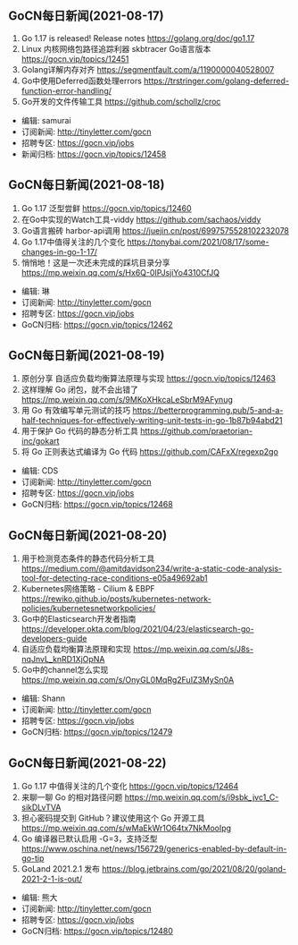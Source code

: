## GoCN每日新闻(2021-08-17)

1. Go 1.17 is released!  Release notes https://golang.org/doc/go1.17
2. Linux 内核网络包路径追踪利器 skbtracer Go语言版本 https://gocn.vip/topics/12451
3. Golang详解内存对齐 https://segmentfault.com/a/1190000040528007
4. Go中使用Deferred函数处理errors https://trstringer.com/golang-deferred-function-error-handling/
5. Go开发的文件传输工具 https://github.com/schollz/croc

- 编辑: samurai
- 订阅新闻: http://tinyletter.com/gocn
- 招聘专区: https://gocn.vip/jobs
- 新闻归档: https://gocn.vip/topics/12458

## GoCN每日新闻(2021-08-18)

1. Go 1.17 泛型尝鲜 https://gocn.vip/topics/12460
2. 在Go中实现的Watch工具-viddy https://github.com/sachaos/viddy
3. Go语言搬砖 harbor-api调用 https://juejin.cn/post/6997575528102232078
4. Go 1.17中值得关注的几个变化 https://tonybai.com/2021/08/17/some-changes-in-go-1-17/
5. 悄悄地！这是一次还未完成的踩坑目录分享 https://mp.weixin.qq.com/s/Hx6Q-0IPJsjiYo4310CfJQ

- 编辑: 琳
- 订阅新闻: http://tinyletter.com/gocn
- 招聘专区: https://gocn.vip/jobs
- GoCN归档: https://gocn.vip/topics/12462

## GoCN每日新闻(2021-08-19)

1. 原创分享 自适应负载均衡算法原理与实现  https://gocn.vip/topics/12463
2. 这样理解 Go 闭包，就不会出错了 https://mp.weixin.qq.com/s/9MKoXHkcaLeSbrM9AFynug
3. 用 Go 有效编写单元测试的技巧 https://betterprogramming.pub/5-and-a-half-techniques-for-effectively-writing-unit-tests-in-go-1b87b94abd21
4. 用于保护 Go 代码的静态分析工具 https://github.com/praetorian-inc/gokart
5. 将 Go 正则表达式编译为 Go 代码 https://github.com/CAFxX/regexp2go

- 编辑: CDS
- 订阅新闻: http://tinyletter.com/gocn
- 招聘专区: https://gocn.vip/jobs
- GoCN归档: https://gocn.vip/topics/12468

## GoCN每日新闻(2021-08-20)

1. 用于检测竞态条件的静态代码分析工具 https://medium.com/@amitdavidson234/write-a-static-code-analysis-tool-for-detecting-race-conditions-e05a49692ab1
2. Kubernetes网络策略 - Cilium & EBPF https://rewiko.github.io/posts/kubernetes-network-policies/kubernetesnetworkpolicies/
3. Go中的Elasticsearch开发者指南 https://developer.okta.com/blog/2021/04/23/elasticsearch-go-developers-guide
4. 自适应负载均衡算法原理和实现 https://mp.weixin.qq.com/s/J8s-nqJnvL_knRD1XjOpNA
5. Go中的channel怎么实现 https://mp.weixin.qq.com/s/OnyGL0MqRg2FuIZ3MySn0A

- 编辑: Shann
- 订阅新闻: http://tinyletter.com/gocn
- 招聘专区: https://gocn.vip/jobs
- GoCN归档: https://gocn.vip/topics/12479


## GoCN每日新闻(2021-08-22)

1. Go 1.17 中值得关注的几个变化  https://gocn.vip/topics/12464
2. 来聊一聊 Go 的相对路径问题 https://mp.weixin.qq.com/s/i9sbk_jvc1_C-sikDLvTVA
3. 担心密码提交到 GitHub？建议使用这个 Go 开源工具 https://mp.weixin.qq.com/s/wMaEkWr1O64tx7NkMooIpg
4. Go 编译器已默认启用 -G=3，支持泛型 https://www.oschina.net/news/156729/generics-enabled-by-default-in-go-tip
5. GoLand 2021.2.1 发布 https://blog.jetbrains.com/go/2021/08/20/goland-2021-2-1-is-out/

- 编辑: 熊大
- 订阅新闻: http://tinyletter.com/gocn
- 招聘专区: https://gocn.vip/jobs
- GoCN归档: https://gocn.vip/topics/12480
